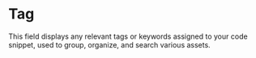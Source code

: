 # Tag

This field displays any relevant tags or keywords assigned to your code snippet, used to group, organize, and search various assets.
